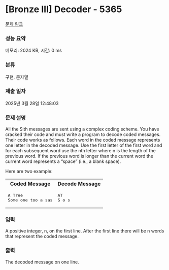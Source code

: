 # [Bronze III] Decoder - 5365 

[문제 링크](https://www.acmicpc.net/problem/5365) 

### 성능 요약

메모리: 2024 KB, 시간: 0 ms

### 분류

구현, 문자열

### 제출 일자

2025년 3월 28일 12:48:03

### 문제 설명

<p>All the Sith messages are sent using a complex coding scheme. You have cracked their code and must write a program to decode coded messages. Their code works as follows. Each word in the coded message represents one letter in the decoded message. Use the first letter of the first word and for each subsequent word use the nth letter where n is the length of the previous word. If the previous word is longer than the current word the current word represents a “space” (i.e., a blank space).</p>

<p>Here are two example:</p>

<table class="table table-bordered">
	<tbody>
		<tr>
			<th>Coded Message</th>
			<th>Decode Message</th>
		</tr>
		<tr>
			<td>
			<pre>A Tree
Some one too a sas
</pre>
			</td>
			<td>
			<pre>AT
S o s
</pre>
			</td>
		</tr>
	</tbody>
</table>

### 입력 

 <p>A positive integer, n, on the first line. After the first line there will be n words that represent the coded message.</p>

### 출력 

 <p>The decoded message on one line.</p>

